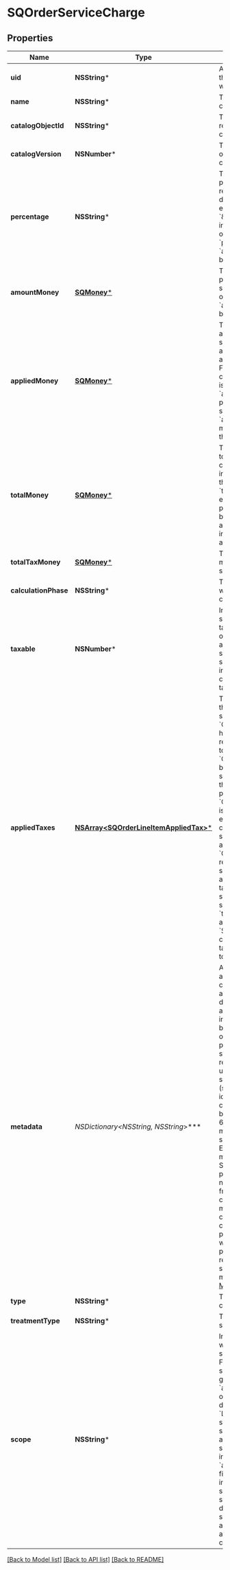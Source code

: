 # SQOrderServiceCharge

## Properties
Name | Type | Description | Notes
------------ | ------------- | ------------- | -------------
**uid** | **NSString*** | A unique ID that identifies the service charge only within this order. | [optional] 
**name** | **NSString*** | The name of the service charge. | [optional] 
**catalogObjectId** | **NSString*** | The catalog object ID referencing the service charge [CatalogObject](https://developer.squareup.com/reference/square_2023-10-18/objects/CatalogObject). | [optional] 
**catalogVersion** | **NSNumber*** | The version of the catalog object that this service charge references. | [optional] 
**percentage** | **NSString*** | The service charge percentage as a string representation of a decimal number. For example, &#x60;\&quot;7.25\&quot;&#x60; indicates a service charge of 7.25%.  Exactly 1 of &#x60;percentage&#x60; or &#x60;amount_money&#x60; should be set. | [optional] 
**amountMoney** | [**SQMoney***](SQMoney.md) | The amount of a non-percentage-based service charge.  Exactly one of &#x60;percentage&#x60; or &#x60;amount_money&#x60; should be set. | [optional] 
**appliedMoney** | [**SQMoney***](SQMoney.md) | The amount of money applied to the order by the service charge, including any inclusive tax amounts, as calculated by Square.  - For fixed-amount service charges, &#x60;applied_money&#x60; is equal to &#x60;amount_money&#x60;. - For percentage-based service charges, &#x60;applied_money&#x60; is the money calculated using the percentage. | [optional] 
**totalMoney** | [**SQMoney***](SQMoney.md) | The total amount of money to collect for the service charge.  __Note__: If an inclusive tax is applied to the service charge, &#x60;total_money&#x60; does not equal &#x60;applied_money&#x60; plus &#x60;total_tax_money&#x60; because the inclusive tax amount is already included in both &#x60;applied_money&#x60; and &#x60;total_tax_money&#x60;. | [optional] 
**totalTaxMoney** | [**SQMoney***](SQMoney.md) | The total amount of tax money to collect for the service charge. | [optional] 
**calculationPhase** | **NSString*** | The calculation phase at which to apply the service charge. | [optional] 
**taxable** | **NSNumber*** | Indicates whether the service charge can be taxed. If set to &#x60;true&#x60;, order-level taxes automatically apply to the service charge. Note that service charges calculated in the &#x60;TOTAL_PHASE&#x60; cannot be marked as taxable. | [optional] 
**appliedTaxes** | [**NSArray&lt;SQOrderLineItemAppliedTax&gt;***](SQOrderLineItemAppliedTax.md) | The list of references to the taxes applied to this service charge. Each &#x60;OrderLineItemAppliedTax&#x60; has a &#x60;tax_uid&#x60; that references the &#x60;uid&#x60; of a top-level &#x60;OrderLineItemTax&#x60; that is being applied to this service charge. On reads, the amount applied is populated.  An &#x60;OrderLineItemAppliedTax&#x60; is automatically created on every taxable service charge for all &#x60;ORDER&#x60; scoped taxes that are added to the order. &#x60;OrderLineItemAppliedTax&#x60; records for &#x60;LINE_ITEM&#x60; scoped taxes must be added in requests for the tax to apply to any taxable service charge. Taxable service charges have the &#x60;taxable&#x60; field set to &#x60;true&#x60; and calculated in the &#x60;SUBTOTAL_PHASE&#x60;.  To change the amount of a tax, modify the referenced top-level tax. | [optional] 
**metadata** | **NSDictionary&lt;NSString*, NSString*&gt;*** | Application-defined data attached to this service charge. Metadata fields are intended to store descriptive references or associations with an entity in another system or store brief information about the object. Square does not process this field; it only stores and returns it in relevant API calls. Do not use metadata to store any sensitive information (such as personally identifiable information or card details).  Keys written by applications must be 60 characters or less and must be in the character set &#x60;[a-zA-Z0-9_-]&#x60;. Entries can also include metadata generated by Square. These keys are prefixed with a namespace, separated from the key with a &#39;:&#39; character.  Values have a maximum length of 255 characters.  An application can have up to 10 entries per metadata field.  Entries written by applications are private and can only be read or modified by the same application.  For more information, see [Metadata](https://developer.squareup.com/docs/build-basics/metadata). | [optional] 
**type** | **NSString*** | The type of the service charge. | [optional] 
**treatmentType** | **NSString*** | The treatment type of the service charge. | [optional] 
**scope** | **NSString*** | Indicates the level at which the apportioned service charge applies. For &#x60;ORDER&#x60; scoped service charges, Square generates references in &#x60;applied_service_charges&#x60; on all order line items that do not have them. For &#x60;LINE_ITEM&#x60; scoped service charges, the service charge only applies to line items with a service charge reference in their &#x60;applied_service_charges&#x60; field.  This field is immutable. To change the scope of an apportioned service charge, you must delete the apportioned service charge and re-add it as a new apportioned service charge. | [optional] 

[[Back to Model list]](../README.md#documentation-for-models) [[Back to API list]](../README.md#documentation-for-api-endpoints) [[Back to README]](../README.md)


